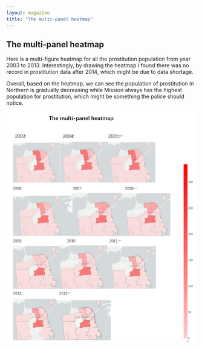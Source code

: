 ```yaml
---
layout: magazine
title: "The multi-panel heatmap"
---
```


## The multi-panel heatmap

<div class="introduction">
<p>Here is a multi-figure heatmap for all the prostitution population from year 2003 to 2013. Interestingly, by drawing the heatmap I found there was no record in prostitution data after 2014, which might be due to data shortage.</p>
</div>

<div class="heatmap-analysis">
<p>Overall, based on the heatmap, we can see the population of prostitution in Northern is gradually decreasing while Mission always has the highest population for prostitution, which might be something the police should notice.</p>
</div>

<div class="heatmap-image">
<img src="docs/1.PNG" alt="Heatmap of prostitution population from 2003 to 2013">
</div>
